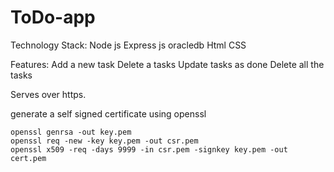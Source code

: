 # ToDo-app

Technology Stack:
Node js
Express js
oracledb
Html
CSS

Features:
Add a new task
Delete a tasks
Update tasks as done
Delete all the tasks

Serves over https.

generate a self signed certificate using openssl

```
openssl genrsa -out key.pem
openssl req -new -key key.pem -out csr.pem
openssl x509 -req -days 9999 -in csr.pem -signkey key.pem -out cert.pem
```
